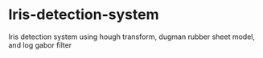 # Iris-detection-system
Iris detection system using hough transform, dugman rubber sheet model, and log gabor filter
